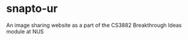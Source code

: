 snapto-ur
=========

An image sharing website as a part of the CS3882 Breakthrough Ideas module at NUS
